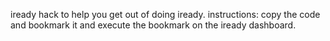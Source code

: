 iready hack to help you get out of doing iready. instructions: copy the code and bookmark it and execute the bookmark on the iready dashboard.
